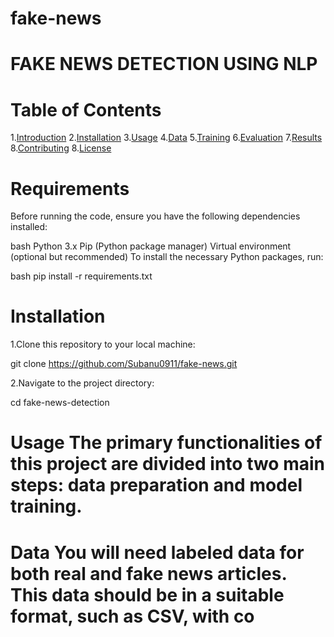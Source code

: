 # fake-news
# FAKE NEWS DETECTION USING NLP 
# Table of Contents
1.[Introduction](#Introduction) 
2.[Installation](#Installation) 
3.[Usage](#Usage) 
4.[Data](#Data) 
5.[Training](#Training) 
6.[Evaluation](#Evaluation) 
7.[Results](#Results) 
8.[Contributing](#Contributing) 
8.[License](#License) 
# Requirements 
Before running the code, ensure you have the following dependencies installed:

bash 
Python 3.x 
Pip (Python package manager) 
Virtual environment (optional but recommended) 
To install the necessary Python packages, run: 

bash 
pip install -r requirements.txt 
# Installation 
1.Clone this repository to your local machine: 

git clone https://github.com/Subanu0911/fake-news.git

2.Navigate to the project directory: 

cd fake-news-detection 
# Usage The primary functionalities of this project are divided into two main steps: data preparation and model training. 
# Data You will need labeled data for both real and fake news articles. This data should be in a suitable format, such as CSV, with co

